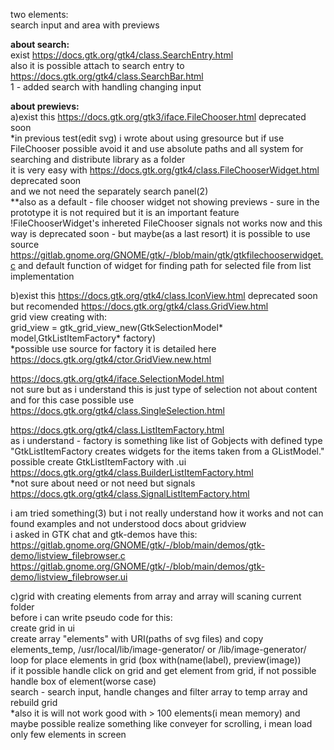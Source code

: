 two elements:<br>
search input and area with previews<br>

<b>about search:</b><br>
exist https://docs.gtk.org/gtk4/class.SearchEntry.html<br>
also it is possible attach to search entry to https://docs.gtk.org/gtk4/class.SearchBar.html<br>
1 - added search with handling changing input<br>

<b>about prewievs:</b><br>
a)exist this https://docs.gtk.org/gtk3/iface.FileChooser.html deprecated soon<br>
*in previous test(edit svg) i wrote about using gresource but if use FileChooser possible avoid it and use absolute paths and all system for searching and distribute library as a folder<br>
it is very easy with https://docs.gtk.org/gtk4/class.FileChooserWidget.html deprecated soon<br>
and we not need the separately search panel(2)<br>
**also as a default - file chooser widget not showing previews - sure in the prototype it is not required but it is an important feature<br>
!FileChooserWidget's inhereted FileChooser signals not works now and this way is deprecated soon - but maybe(as a last resort) it is possible to use source https://gitlab.gnome.org/GNOME/gtk/-/blob/main/gtk/gtkfilechooserwidget.c and default function of widget for finding path for selected file from list implementation<br>

b)exist this https://docs.gtk.org/gtk4/class.IconView.html deprecated soon<br>
but recomended https://docs.gtk.org/gtk4/class.GridView.html<br>
grid view creating with:<br>
grid_view = gtk_grid_view_new(GtkSelectionModel* model,GtkListItemFactory* factory)<br>
*possible use source for factory it is detailed here https://docs.gtk.org/gtk4/ctor.GridView.new.html<br>

https://docs.gtk.org/gtk4/iface.SelectionModel.html<br>
not sure but as i understand this is just type of selection not about content and for this case possible use https://docs.gtk.org/gtk4/class.SingleSelection.html<br>

https://docs.gtk.org/gtk4/class.ListItemFactory.html<br>
as i understand - factory is something like list of Gobjects with defined type<br>
"GtkListItemFactory creates widgets for the items taken from a GListModel."<br>
possible create GtkListItemFactory with .ui https://docs.gtk.org/gtk4/class.BuilderListItemFactory.html<br>
*not sure about need or not need but signals https://docs.gtk.org/gtk4/class.SignalListItemFactory.html<br>

i am tried something(3) but i not really understand how it works and not can found examples and not understood docs about gridview<br>
i asked in GTK chat and gtk-demos have this:<br>
https://gitlab.gnome.org/GNOME/gtk/-/blob/main/demos/gtk-demo/listview_filebrowser.c<br>
https://gitlab.gnome.org/GNOME/gtk/-/blob/main/demos/gtk-demo/listview_filebrowser.ui<br>

c)grid with creating elements from array and array will scaning current folder<br>
before i can write pseudo code for this:<br>
create grid in ui<br>
create array "elements" with URI(paths of svg files) and copy elements_temp, /usr/local/lib/image-generator/ or /lib/image-generator/<br>
loop for place elements in grid (box with(name(label), preview(image))<br>
if it possible handle click on grid and get element from grid, if not possible handle box of element(worse case)<br>
search - search input, handle changes and filter array to temp array and rebuild grid<br>
*also it is will not work good with > 100 elements(i mean memory) and maybe possible realize something like conveyer for scrolling, i mean load only few elements in screen<br>

